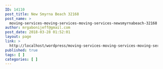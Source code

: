 ```yaml
---
ID: 14110
post_title: New Smyrna Beach 32168
post_name: >
  moving-services-moving-services-moving-services-newsmyrnabeach-32168
author: mrgabonijeff@gmail.com
post_date: 2018-03-28 01:52:01
layout: page
link: >
  http://localhost/wordpress/moving-services-moving-services-moving-services-newsmyrnabeach-32168/
published: true
tags: [ ]
categories: [ ]
---
```

